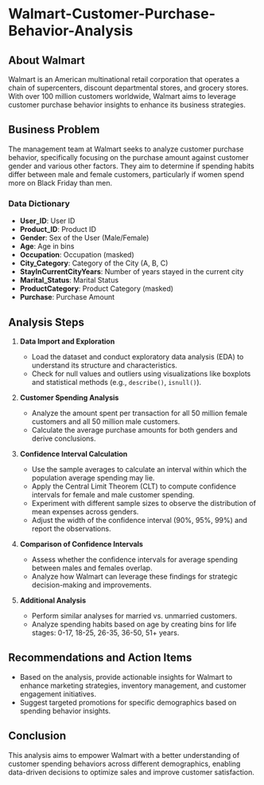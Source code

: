 # Walmart-Customer-Purchase-Behavior-Analysis

## About Walmart

Walmart is an American multinational retail corporation that operates a chain of supercenters, discount departmental stores, and grocery stores. With over 100 million customers worldwide, Walmart aims to leverage customer purchase behavior insights to enhance its business strategies.

## Business Problem

The management team at Walmart seeks to analyze customer purchase behavior, specifically focusing on the purchase amount against customer gender and various other factors. They aim to determine if spending habits differ between male and female customers, particularly if women spend more on Black Friday than men.


### Data Dictionary
- **User_ID**: User ID
- **Product_ID**: Product ID
- **Gender**: Sex of the User (Male/Female)
- **Age**: Age in bins
- **Occupation**: Occupation (masked)
- **City_Category**: Category of the City (A, B, C)
- **StayInCurrentCityYears**: Number of years stayed in the current city
- **Marital_Status**: Marital Status
- **ProductCategory**: Product Category (masked)
- **Purchase**: Purchase Amount

## Analysis Steps

1. **Data Import and Exploration**
   - Load the dataset and conduct exploratory data analysis (EDA) to understand its structure and characteristics.
   - Check for null values and outliers using visualizations like boxplots and statistical methods (e.g., `describe()`, `isnull()`).

2. **Customer Spending Analysis**
   - Analyze the amount spent per transaction for all 50 million female customers and all 50 million male customers.
   - Calculate the average purchase amounts for both genders and derive conclusions.

3. **Confidence Interval Calculation**
   - Use the sample averages to calculate an interval within which the population average spending may lie.
   - Apply the Central Limit Theorem (CLT) to compute confidence intervals for female and male customer spending.
   - Experiment with different sample sizes to observe the distribution of mean expenses across genders.
   - Adjust the width of the confidence interval (90%, 95%, 99%) and report the observations.

4. **Comparison of Confidence Intervals**
   - Assess whether the confidence intervals for average spending between males and females overlap.
   - Analyze how Walmart can leverage these findings for strategic decision-making and improvements.

5. **Additional Analysis**
   - Perform similar analyses for married vs. unmarried customers.
   - Analyze spending habits based on age by creating bins for life stages: 0-17, 18-25, 26-35, 36-50, 51+ years.

## Recommendations and Action Items
- Based on the analysis, provide actionable insights for Walmart to enhance marketing strategies, inventory management, and customer engagement initiatives.
- Suggest targeted promotions for specific demographics based on spending behavior insights.

## Conclusion

This analysis aims to empower Walmart with a better understanding of customer spending behaviors across different demographics, enabling data-driven decisions to optimize sales and improve customer satisfaction.
